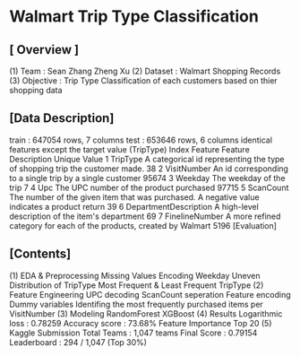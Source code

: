 # Walmart Trip Type Classification
## [ Overview ]
(1) Team : 
Sean Zhang
Zheng Xu
(2) Dataset :
Walmart Shopping Records
(3) Objective :
Trip Type Classification of each customers based on thier shopping data

## [Data Description]
train : 647054 rows, 7 columns
test : 653646 rows, 6 columns
identical features except the target value (TripType)
Index	Feature	Feature Description	Unique Value
1	TripType	A categorical id representing the type of shopping trip the customer made.	38
2	VisitNumber	An id corresponding to a single trip by a single customer	95674
3	Weekday	The weekday of the trip	7
4	Upc	The UPC number of the product purchased	97715
5	ScanCount	The number of the given item that was purchased. A negative value indicates a product return	39
6	DepartmentDescription	A high-level description of the item's department	69
7	FinelineNumber	A more refined category for each of the products, created by Walmart	5196
[Evaluation]



## [Contents]
(1) EDA & Preprocessing
Missing Values
Encoding Weekday
Uneven Distribution of TripType
Most Frequent & Least Frequent TripType
(2) Feature Engineering
UPC decoding
ScanCount seperation
Feature encoding
Dummy variables
Identifing the most frequently purchased items per VisitNumber
(3) Modeling
RandomForest
XGBoost
(4) Results
Logarithmic loss : 0.78259
Accuracy score : 73.68%
Feature Importance Top 20
(5) Kaggle Submission
Total Teams : 1,047 teams
Final Score : 0.79154
Leaderboard : 294 / 1,047 (Top 30%)
